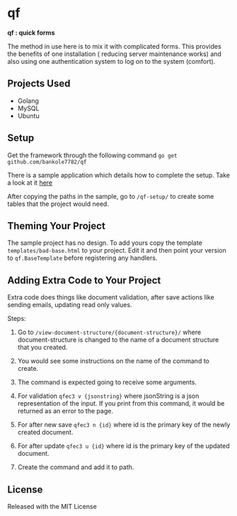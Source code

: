 # qf

__qf : quick forms__

The method in use here is to mix it with complicated forms. This provides the
benefits of one installation ( reducing server maintenance works) and also using
one authentication system to log on to the system (comfort).


## Projects Used

* Golang
* MySQL
* Ubuntu


## Setup

Get the framework through the following command
`go get github.com/bankole7782/qf`

There is a sample application which details how to complete the setup. Take a look at it [here](https://github.com/bankole7782/qf_example)

After copying the paths in the sample, go to `/qf-setup/` to create some tables that
the project would need.



## Theming Your Project

The sample project has no design. To add yours copy the template `templates/bad-base.html` to your project.
Edit it and then point your version to `qf.BaseTemplate` before registering any handlers.



## Adding Extra Code to Your Project

Extra code does things like document validation, after save actions like sending emails, updating read only values.

Steps:

1. Go to `/view-document-structure/{document-structure}/` where document-structure is changed to
  the name of a document structure that you created.

2. You would see some instructions on the name of the command to create.

3. The command is expected going to receive some arguments.

  1.  For validation `qfec3 v {jsonstring}` where jsonString is a json representation of the input.
  If you print from this command, it would be returned as an error to the page.

  2. For after new save `qfec3 n {id}` where id is the primary key of the newly created document.

  3. For after update `qfec3 u {id}` where id is the primary key of the updated document.

3. Create the command and add it to path.



## License

Released with the MIT License

